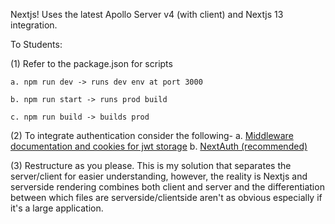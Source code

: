 Nextjs! Uses the latest Apollo Server v4 (with client) and Nextjs 13 integration.

To Students:

  (1) Refer to the package.json for scripts
  
    a. npm run dev -> runs dev env at port 3000
    
    b. npm run start -> runs prod build
    
    c. npm run build -> builds prod
    
  (2) To integrate authentication consider the following-
    a. [Middleware documentation and cookies for jwt storage](https://nextjs.org/docs/pages/building-your-application/routing/middleware)
    b. [NextAuth (recommended)](https://next-auth.js.org/)
    
  (3) Restructure as you please. This is my solution that separates the server/client for easier understanding, however, the reality is Nextjs and serverside rendering combines both client and server and the differentiation between which files are serverside/clientside aren't as obvious especially if it's a large application.
